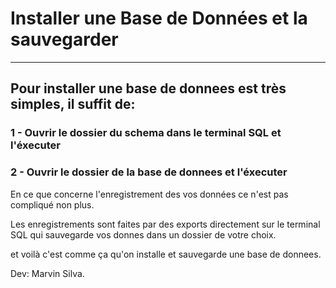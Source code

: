 # Installer une Base de Données et la sauvegarder

--------------------------------------------------

## Pour installer une base de donnees est très simples, il suffit de:

### 1 - Ouvrir le dossier du schema dans le terminal SQL et l'éxecuter
### 2 - Ouvrir le dossier de la base de donnees et l'éxecuter

En ce que concerne l'enregistrement des vos données ce n'est pas compliqué non plus.

Les enregistrements sont faites par des exports directement sur le terminal SQL qui sauvegarde vos donnes dans un dossier de votre choix.

et voilà c'est comme ça qu'on installe et sauvegarde une base de donnees.

Dev: Marvin Silva.
